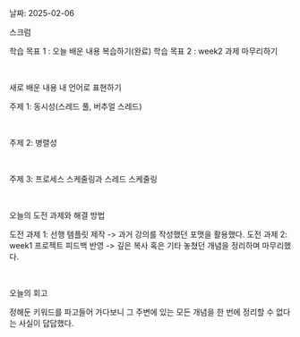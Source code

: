 날짜: 2025-02-06

스크럼

학습 목표 1 : 오늘 배운 내용 복습하기(완료)
학습 목표 2 : week2 과제 마무리하기  


⠀

새로 배운 내용 내 언어로 표현하기



주제 1: 동시성(스레드 풀, 버추얼 스레드)



⠀

주제 2: 병렬성



⠀

주제 3: 프로세스 스케줄링과 스레드 스케줄링







⠀

오늘의 도전 과제와 해결 방법

도전 과제 1: 선행 템플릿 제작 -> 과거 강의를 작성했던 포맷을 활용했다.
도전 과제 2: week1 프로젝트 피드백 반영 -> 깊은 복사 혹은 기타 놓쳤던 개념을 정리하며 마무리했다.

⠀

오늘의 회고

정해둔 키워드를 파고들어 가다보니 그 주변에 있는 모든 개념을 한 번에 정리할 수 없다는 사실이 답답했다.  

